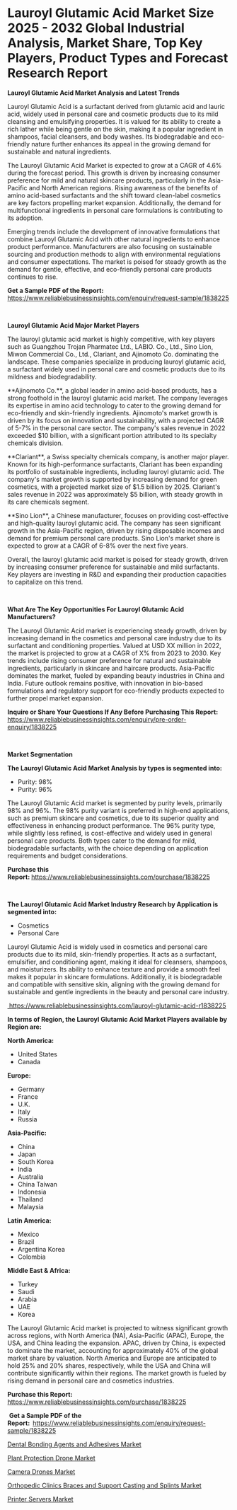 <p><h1>Lauroyl Glutamic Acid Market Size 2025 - 2032 Global Industrial Analysis, Market Share, Top Key Players, Product Types and Forecast Research Report</h1></p><p><strong>Lauroyl Glutamic Acid Market Analysis and Latest Trends</strong></p>
<p><p>Lauroyl Glutamic Acid is a surfactant derived from glutamic acid and lauric acid, widely used in personal care and cosmetic products due to its mild cleansing and emulsifying properties. It is valued for its ability to create a rich lather while being gentle on the skin, making it a popular ingredient in shampoos, facial cleansers, and body washes. Its biodegradable and eco-friendly nature further enhances its appeal in the growing demand for sustainable and natural ingredients.</p><p>The Lauroyl Glutamic Acid Market is expected to grow at a CAGR of 4.6% during the forecast period. This growth is driven by increasing consumer preference for mild and natural skincare products, particularly in the Asia-Pacific and North American regions. Rising awareness of the benefits of amino acid-based surfactants and the shift toward clean-label cosmetics are key factors propelling market expansion. Additionally, the demand for multifunctional ingredients in personal care formulations is contributing to its adoption.</p><p>Emerging trends include the development of innovative formulations that combine Lauroyl Glutamic Acid with other natural ingredients to enhance product performance. Manufacturers are also focusing on sustainable sourcing and production methods to align with environmental regulations and consumer expectations. The market is poised for steady growth as the demand for gentle, effective, and eco-friendly personal care products continues to rise.</p></p>
<p><strong>Get a Sample PDF of the Report:&nbsp;</strong> <a href="https://www.reliablebusinessinsights.com/enquiry/request-sample/1838225?utm_campaign=1138&utm_medium=2&utm_source=Github&utm_content=ia&utm_term=26012025&utm_id=lauroyl-glutamic-acid">https://www.reliablebusinessinsights.com/enquiry/request-sample/1838225</a></p>
<p>&nbsp;</p>
<p><strong>Lauroyl Glutamic Acid Major Market Players</strong></p>
<p><p>The lauroyl glutamic acid market is highly competitive, with key players such as Guangzhou Trojan Pharmatec Ltd., LABIO. Co., Ltd., Sino Lion, Miwon Commercial Co., Ltd., Clariant, and Ajinomoto Co. dominating the landscape. These companies specialize in producing lauroyl glutamic acid, a surfactant widely used in personal care and cosmetic products due to its mildness and biodegradability.</p><p>**Ajinomoto Co.**, a global leader in amino acid-based products, has a strong foothold in the lauroyl glutamic acid market. The company leverages its expertise in amino acid technology to cater to the growing demand for eco-friendly and skin-friendly ingredients. Ajinomoto's market growth is driven by its focus on innovation and sustainability, with a projected CAGR of 5-7% in the personal care sector. The company's sales revenue in 2022 exceeded $10 billion, with a significant portion attributed to its specialty chemicals division.</p><p>**Clariant**, a Swiss specialty chemicals company, is another major player. Known for its high-performance surfactants, Clariant has been expanding its portfolio of sustainable ingredients, including lauroyl glutamic acid. The company's market growth is supported by increasing demand for green cosmetics, with a projected market size of $1.5 billion by 2025. Clariant's sales revenue in 2022 was approximately $5 billion, with steady growth in its care chemicals segment.</p><p>**Sino Lion**, a Chinese manufacturer, focuses on providing cost-effective and high-quality lauroyl glutamic acid. The company has seen significant growth in the Asia-Pacific region, driven by rising disposable incomes and demand for premium personal care products. Sino Lion's market share is expected to grow at a CAGR of 6-8% over the next five years.</p><p>Overall, the lauroyl glutamic acid market is poised for steady growth, driven by increasing consumer preference for sustainable and mild surfactants. Key players are investing in R&D and expanding their production capacities to capitalize on this trend.</p></p>
<p>&nbsp;</p>
<p><strong>What Are The Key Opportunities For Lauroyl Glutamic Acid Manufacturers?</strong></p>
<p><p>The Lauroyl Glutamic Acid market is experiencing steady growth, driven by increasing demand in the cosmetics and personal care industry due to its surfactant and conditioning properties. Valued at USD XX million in 2022, the market is projected to grow at a CAGR of X% from 2023 to 2030. Key trends include rising consumer preference for natural and sustainable ingredients, particularly in skincare and haircare products. Asia-Pacific dominates the market, fueled by expanding beauty industries in China and India. Future outlook remains positive, with innovation in bio-based formulations and regulatory support for eco-friendly products expected to further propel market expansion.</p></p>
<p><strong>Inquire or Share Your Questions If Any Before Purchasing This Report:</strong> <a href="https://www.reliablebusinessinsights.com/enquiry/pre-order-enquiry/1838225?utm_campaign=1138&utm_medium=2&utm_source=Github&utm_content=ia&utm_term=26012025&utm_id=lauroyl-glutamic-acid">https://www.reliablebusinessinsights.com/enquiry/pre-order-enquiry/1838225</a></p>
<p>&nbsp;</p>
<p><strong>Market Segmentation</strong></p>
<p><strong>The Lauroyl Glutamic Acid Market Analysis by types is segmented into:</strong></p>
<p><ul><li>Purity: 98%</li><li>Purity: 96%</li></ul></p>
<p><p>The Lauroyl Glutamic Acid market is segmented by purity levels, primarily 98% and 96%. The 98% purity variant is preferred in high-end applications, such as premium skincare and cosmetics, due to its superior quality and effectiveness in enhancing product performance. The 96% purity type, while slightly less refined, is cost-effective and widely used in general personal care products. Both types cater to the demand for mild, biodegradable surfactants, with the choice depending on application requirements and budget considerations.</p></p>
<p><strong>Purchase this Report:&nbsp;</strong><a href="https://www.reliablebusinessinsights.com/purchase/1838225?utm_campaign=1138&utm_medium=2&utm_source=Github&utm_content=ia&utm_term=26012025&utm_id=lauroyl-glutamic-acid">https://www.reliablebusinessinsights.com/purchase/1838225</a></p>
<p>&nbsp;</p>
<p><strong>The Lauroyl Glutamic Acid Market Industry Research by Application is segmented into:</strong></p>
<p><ul><li>Cosmetics</li><li>Personal Care</li></ul></p>
<p><p>Lauroyl Glutamic Acid is widely used in cosmetics and personal care products due to its mild, skin-friendly properties. It acts as a surfactant, emulsifier, and conditioning agent, making it ideal for cleansers, shampoos, and moisturizers. Its ability to enhance texture and provide a smooth feel makes it popular in skincare formulations. Additionally, it is biodegradable and compatible with sensitive skin, aligning with the growing demand for sustainable and gentle ingredients in the beauty and personal care industry.</p></p>
<p><a href="https://www.reliablebusinessinsights.com/lauroyl-glutamic-acid-r1838225?utm_campaign=1138&utm_medium=2&utm_source=Github&utm_content=ia&utm_term=26012025&utm_id=lauroyl-glutamic-acid">&nbsp;https://www.reliablebusinessinsights.com/lauroyl-glutamic-acid-r1838225</a></p>
<p><strong>In terms of Region, the Lauroyl Glutamic Acid Market Players available by Region are:</strong></p>
<p>
    <p> <strong> North America: </strong>
        <ul>
            <li>United States</li>
            <li>Canada</li>
        </ul>
        </p> 
    <p> <strong> Europe: </strong>
        <ul>
            <li>Germany</li>
            <li>France</li>
            <li>U.K.</li>
            <li>Italy</li>
            <li>Russia</li>
        </ul>
        </p> 
    <p> <strong> Asia-Pacific: </strong>
        <ul>
            <li>China</li>
            <li>Japan</li>
            <li>South Korea</li>
            <li>India</li>
            <li>Australia</li>
            <li>China Taiwan</li>
            <li>Indonesia</li>
            <li>Thailand</li>
            <li>Malaysia</li>
        </ul>
        </p> 
    <p> <strong> Latin America: </strong>
        <ul>
            <li>Mexico</li>
            <li>Brazil</li>
            <li>Argentina Korea</li>
            <li>Colombia</li>
        </ul>
        </p> 
    <p> <strong> Middle East & Africa: </strong>
        <ul>
            <li>Turkey</li>
            <li>Saudi</li>
            <li>Arabia</li>
            <li>UAE</li>
            <li>Korea</li>
        </ul>
    </p>
    </p>
<p><p>The Lauroyl Glutamic Acid market is projected to witness significant growth across regions, with North America (NA), Asia-Pacific (APAC), Europe, the USA, and China leading the expansion. APAC, driven by China, is expected to dominate the market, accounting for approximately 40% of the global market share by valuation. North America and Europe are anticipated to hold 25% and 20% shares, respectively, while the USA and China will contribute significantly within their regions. The market growth is fueled by rising demand in personal care and cosmetics industries.</p></p>
<p><strong>Purchase this Report: </strong><a href="https://www.reliablebusinessinsights.com/purchase/1838225?utm_campaign=1138&utm_medium=2&utm_source=Github&utm_content=ia&utm_term=26012025&utm_id=lauroyl-glutamic-acid">https://www.reliablebusinessinsights.com/purchase/1838225</a></p>
<p>&nbsp;<strong>Get a Sample PDF of the Report:&nbsp;&nbsp;</strong><a href="https://www.reliablebusinessinsights.com/enquiry/request-sample/1838225?utm_campaign=1138&utm_medium=2&utm_source=Github&utm_content=ia&utm_term=26012025&utm_id=lauroyl-glutamic-acid">https://www.reliablebusinessinsights.com/enquiry/request-sample/1838225</a></p>
<p><strong></strong></p>
<p><p><a href="https://www.linkedin.com/pulse/dental-bonding-agents-adhesives-market-size-revenue-analysis-2afuf?utm_campaign=1138&utm_medium=2&utm_source=Github&utm_content=ia&utm_term=26012025&utm_id=lauroyl-glutamic-acid">Dental Bonding Agents and Adhesives Market</a></p><p><a href="https://www.linkedin.com/pulse/latest-developments-plant-protection-drone-industry-market-kbo2f?utm_campaign=1138&utm_medium=2&utm_source=Github&utm_content=ia&utm_term=26012025&utm_id=lauroyl-glutamic-acid">Plant Protection Drone Market</a></p><p><a href="https://www.linkedin.com/pulse/competitive-landscape-analysis-camera-drones-market-highlighting-vqtwf?utm_campaign=1138&utm_medium=2&utm_source=Github&utm_content=ia&utm_term=26012025&utm_id=lauroyl-glutamic-acid">Camera Drones Market</a></p><p><a href="https://www.linkedin.com/pulse/orthopedic-clinics-braces-support-casting-splints-market-highlights-pifzf?utm_campaign=1138&utm_medium=2&utm_source=Github&utm_content=ia&utm_term=26012025&utm_id=lauroyl-glutamic-acid">Orthopedic Clinics Braces and Support Casting and Splints Market</a></p><p><a href="https://www.linkedin.com/pulse/detailed-printer-servers-market-report-2025-2032-technology-8p7mf?utm_campaign=1138&utm_medium=2&utm_source=Github&utm_content=ia&utm_term=26012025&utm_id=lauroyl-glutamic-acid">Printer Servers Market</a></p></p>